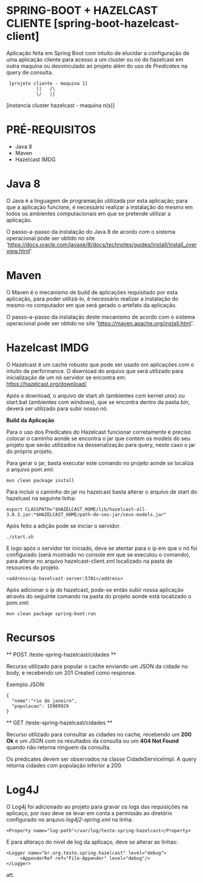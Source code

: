 # SPRING-BOOT + HAZELCAST CLIENTE [spring-boot-hazelcast-client]

Aplicação feita em Spring Boot com intuito de elucidar a configuração de uma aplicação cliente para acesso a um cluster ou nó do hazelcast em outra maquina ou desvinculado ao projeto além do uso de *Predicates* na query de consulta.

     [projeto cliente - maquina 1]
               ||   /\
               \/   ||
[instancia cluster hazelcast - maquina n(s)]


# PRÉ-REQUISITOS

* Java 8
* Maven
* Hazelcast IMDG

# Java 8

O Java é a linguagem de programação utilizada por esta aplicação; para que a aplicação funcione, é necessário realizar a instalação do mesmo em todos os ambientes computacionais em que se pretende utilizar a aplicação.

O passo-a-passo da instalação do Java 8 de acordo com o sistema operacional pode ser obtido no site 'https://docs.oracle.com/javase/8/docs/technotes/guides/install/install_overview.html'.

# Maven

O Maven é o mecanismo de build de aplicações requisitado por esta aplicação, para poder utilizá-lo, é necessário realizar a instalação do mesmo no computador em que será gerado o artefato da aplicação.

O passo-a-passo da instalação deste mecanismo de acordo com o sistema operacional pode ser obtido no site 'https://maven.apache.org/install.html'. 

# Hazelcast IMDG

O Hazelcast é um cache robusto que pode ser usado em aplicações com o intuito de performance. O download do arquivo que será utilizado para inicialização de um nó servidor se encontra em: https://hazelcast.org/download/

Após o download, o arquivo de start.sh (ambientes com kernel unix) ou start.bat (ambientes com windows), que se encontra dentro da pasta *bin*, deverá ser utilizado para subir nosso nó.

**Build da Aplicação**

Para o uso dos Predicates do Hazelcast funcionar corretamente é preciso colocar o caminho aonde se encontra o jar que contem os models do seu projeto que serão utilizados na desserialização para query, neste caso o jar do próprio projeto.

Para gerar o jar, basta executar este comando no projeto aonde se localiza o arquivo pom.xml:

```
mvn clean package install
```

Para incluir o caminho do jar no hazelcast basta alterar o arquivo de start do hazelcast na seguinte linha:

```
export CLASSPATH="$HAZELCAST_HOME/lib/hazelcast-all-3.8.3.jar:*$HAZELCAST_HOME/path-do-seu-jar/seus-models.jar"
```

Após feito a adição pode se iniciar o servidor.

```
./start.sh
```

E logo após o servidor ter iniciado, deve se atentar para o ip em que o nó foi configurado (será mostrado no console em que se executou o comando), para alterar no arquivo hazelcast-client.xml localizado na pasta de resources do projeto.

```
<address>ip-hazelcast-server:5701</address>
```

Após adicionar o ip do hazelcast, pode-se então subir nossa aplicação através do seguinte comando na pasta do projeto aonde está localizado o pom.xml:

```
mvn clean package spring-boot:run
```

# Recursos

** POST /teste-spring-hazelcast/cidades **

Recurso utilizado para popular o cache enviando um JSON da cidade no body, e recebendo um 201 Created como response.

Exemplo JSON:

```
{
  "nome":"rio de janeiro",
  "populacao": 15989929
}
```

** GET /teste-spring-hazelcast/cidades **

Recurso utilizado para consultar as cidades no cache, recebendo um __200 Ok__ e um JSON com os resultados da consulta ou um __404 Not Found__ quando não retorna ninguem da consulta.

Os predicates devem ser observados na classe CidadeServiceImpl. A query retorna cidades com população inferior a 200.


# Log4J

O Log4j foi adicionado ao projeto para gravar os logs das requisições na aplicaço, por isso deve se levar em conta a permissão ao diretório configurado no arquivo *log4j2-spring.xml* na linha:

```
<Property name="log-path">/var/log/teste-spring-hazelcast</Property>
```

E para alteraço do nivel de log da aplicaço, deve se alterar as linhas:

```
<Logger name="br.org.teste.spring.hazelcast" level="debug">
	 <AppenderRef ref="File-Appender" level="debug"/>
</Logger>
```

att.
